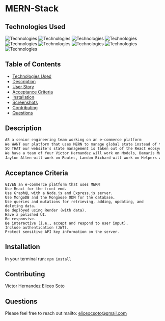 # MERN-Stack

## Technologies Used
![Technologies](https://img.shields.io/badge/-React-61DAFB?logo=React&logoColor=white)
![Technologies](https://img.shields.io/badge/-HTML-E34F26?logo=html5&logoColor=white)
![Technologies](https://img.shields.io/badge/-CSS-1572B6?logo=css3&logoColor=white)
![Technologies](https://img.shields.io/badge/-Bootstrap-7952B3?logo=Bootstrap&logoColor=white)
![Technologies](https://img.shields.io/badge/-JavaScript-007396?logo=JavaScript&logoColor=white)
![Technologies](https://img.shields.io/badge/-Node.js-339933?logo=Node.js&logoColor=white)
![Technologies](https://img.shields.io/badge/-npm-CB3837?logo=npm&logoColor=white)
![Technologies](https://img.shields.io/badge/-GitHub-181717?logo=GitHub&logoColor=white)
![Technologies](https://img.shields.io/badge/-Git-F05032?logo=Git&logoColor=white)


## Table of Contents
- [Technologies Used](#Technologies-Used)
- [Description](#description)
- [User Story](#user-story)
- [Acceptance Criteria](#acceptance-criteria)
- [Installation](#installation)
- [Screenshots](#screenshots)
- [Contributing](#contributing)
- [Questions](#questions)

## Description
```md
AS a senior engineering team working on an e-commerce platform
We WANT our platform that uses MERN to manage global state instead of the Context API
SO THAT our website's state management is taken out of the React ecosystem.
We have a team of four Victor Hernandez will work on Models, Damaris Maldonado will work on Client, 
Jaylon Allen will work on Routes, Landon Bichard will work on Helpers and Eli Soto will work on helpers. 
```


## Acceptance Criteria 
```
GIVEN an e-commerce platform that uses MERN
Use React for the front end.
Use GraphQL with a Node.js and Express.js server.
Use MongoDB and the Mongoose ODM for the database.
Use queries and mutations for retrieving, adding, updating, and deleting data.
Be deployed using Render (with data).
Have a polished UI.
Be responsive.
Be interactive (i.e., accept and respond to user input).
Include authentication (JWT).
Protect sensitive API key information on the server.
```

## Installation 
In your terminal run: 
```npm install```


## Contributing
Victor Hernandez 
Eliceo Soto


## Questions 
Please feel free to reach out mailto: eliceocsoto@gmail.com 


